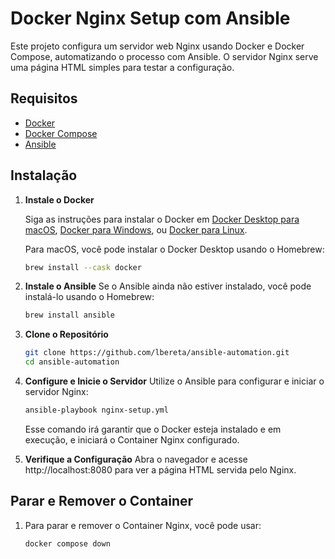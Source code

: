 # Docker Nginx Setup com Ansible

Este projeto configura um servidor web Nginx usando Docker e Docker Compose, automatizando o processo com Ansible. O servidor Nginx serve uma página HTML simples para testar a configuração.

## Requisitos

- [Docker](https://docs.docker.com/get-docker/)
- [Docker Compose](https://docs.docker.com/compose/install/)
- [Ansible](https://docs.ansible.com/ansible/latest/installation_guide/intro_installation.html)

## Instalação

1. **Instale o Docker**

   Siga as instruções para instalar o Docker em [Docker Desktop para macOS](https://docs.docker.com/desktop/install/mac-install/), [Docker para Windows](https://docs.docker.com/desktop/install/windows-install/), ou [Docker para Linux](https://docs.docker.com/engine/install/).

   Para macOS, você pode instalar o Docker Desktop usando o Homebrew:

    ```bash
    brew install --cask docker
    ```

2. **Instale o Ansible**
    Se o Ansible ainda não estiver instalado, você pode instalá-lo usando o Homebrew:

    ```bash
    brew install ansible
    ```

3. **Clone o Repositório**

   ```bash
   git clone https://github.com/lbereta/ansible-automation.git
   cd ansible-automation
   ```

4. **Configure e Inicie o Servidor**
    Utilize o Ansible para configurar e iniciar o servidor Nginx:

    ```bash
    ansible-playbook nginx-setup.yml
    ```

    Esse comando irá garantir que o Docker esteja instalado e em execução, e iniciará o Container Nginx configurado.

5. **Verifique a Configuração**
    Abra o navegador e acesse http://localhost:8080 para ver a página HTML servida pelo Nginx.

## Parar e Remover o Container

1. Para parar e remover o Container Nginx, você pode usar:

    ```bash
    docker compose down
    ```
